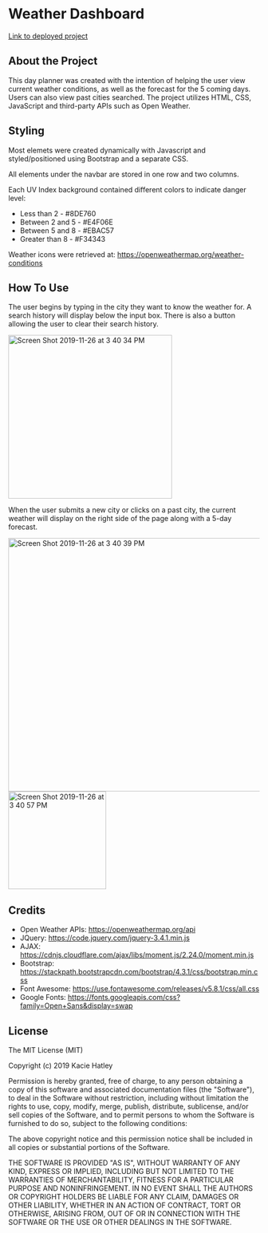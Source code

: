 # Weather Dashboard

[Link to deployed project](https://kaciehatley.github.io/weather-dashboard)

## About the Project
This day planner was created with the intention of helping the user view current weather conditions, as well as the forecast for the 5 coming days. Users can also view past cities searched. The project utilizes HTML, CSS, JavaScript and third-party APIs such as Open Weather.

## Styling

Most elemets were created dynamically with Javascript and styled/positioned using Bootstrap and a separate CSS.

All elements under the navbar are stored in one row and two columns.

Each UV Index background contained different colors to indicate danger level:
* Less than 2 - #8DE760
* Between 2 and 5 - #E4F06E
* Between 5 and 8 - #EBAC57
* Greater than 8 - #F34343

Weather icons were retrieved at: https://openweathermap.org/weather-conditions

## How To Use

The user begins by typing in the city they want to know the weather for. A search history will display below the input box. There is also a button allowing the user to clear their search history.

<img width="328" alt="Screen Shot 2019-11-26 at 3 40 34 PM" src="https://user-images.githubusercontent.com/55072295/69671011-2feba300-1063-11ea-9376-ae5867ddd10e.png">

When the user submits a new city or clicks on a past city, the current weather will display on the right side of the page along with a 5-day forecast.

<img width="508" alt="Screen Shot 2019-11-26 at 3 40 39 PM" src="https://user-images.githubusercontent.com/55072295/69671163-7f31d380-1063-11ea-900a-35665f6c5be5.png">

<img width="196" alt="Screen Shot 2019-11-26 at 3 40 57 PM" src="https://user-images.githubusercontent.com/55072295/69671195-8c4ec280-1063-11ea-9f23-f48abcf287a3.png">

## Credits

* Open Weather APIs: https://openweathermap.org/api
* JQuery: https://code.jquery.com/jquery-3.4.1.min.js
* AJAX: https://cdnjs.cloudflare.com/ajax/libs/moment.js/2.24.0/moment.min.js
* Bootstrap: https://stackpath.bootstrapcdn.com/bootstrap/4.3.1/css/bootstrap.min.css
* Font Awesome: https://use.fontawesome.com/releases/v5.8.1/css/all.css
* Google Fonts: https://fonts.googleapis.com/css?family=Open+Sans&display=swap

## License

The MIT License (MIT)

Copyright (c) 2019 Kacie Hatley

Permission is hereby granted, free of charge, to any person obtaining a copy of this software and associated documentation files (the "Software"), to deal in the Software without restriction, including without limitation the rights to use, copy, modify, merge, publish, distribute, sublicense, and/or sell copies of the Software, and to permit persons to whom the Software is furnished to do so, subject to the following conditions:

The above copyright notice and this permission notice shall be included in all copies or substantial portions of the Software.

THE SOFTWARE IS PROVIDED "AS IS", WITHOUT WARRANTY OF ANY KIND, EXPRESS OR IMPLIED, INCLUDING BUT NOT LIMITED TO THE WARRANTIES OF MERCHANTABILITY, FITNESS FOR A PARTICULAR PURPOSE AND NONINFRINGEMENT. IN NO EVENT SHALL THE AUTHORS OR COPYRIGHT HOLDERS BE LIABLE FOR ANY CLAIM, DAMAGES OR OTHER LIABILITY, WHETHER IN AN ACTION OF CONTRACT, TORT OR OTHERWISE, ARISING FROM, OUT OF OR IN CONNECTION WITH THE SOFTWARE OR THE USE OR OTHER DEALINGS IN THE SOFTWARE.
